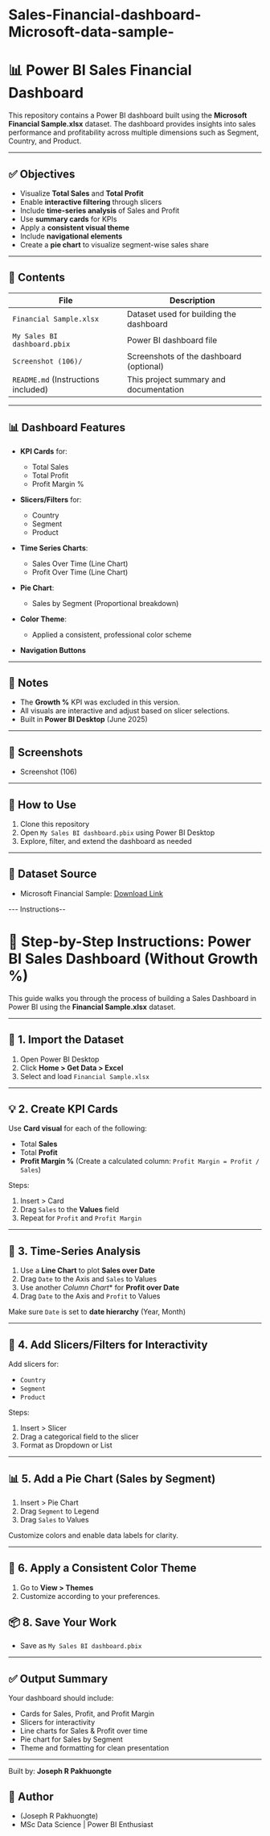 # Sales-Financial-dashboard-Microsoft-data-sample-

# 📊 Power BI Sales Financial Dashboard

This repository contains a Power BI dashboard built using the **Microsoft Financial Sample.xlsx** dataset. The dashboard provides insights into sales performance and 
profitability across multiple dimensions such as Segment, Country, and Product.

---

## ✅ Objectives

- Visualize **Total Sales** and **Total Profit**
- Enable **interactive filtering** through slicers
- Include **time-series analysis** of Sales and Profit
- Use **summary cards** for KPIs
- Apply a **consistent visual theme**
- Include **navigational elements** 
- Create a **pie chart** to visualize segment-wise sales share

---

## 📂 Contents

| File                                     | Description                             |
|------------------------------------------|-----------------------------------------|
| `Financial Sample.xlsx`                  | Dataset used for building the dashboard |
| `My Sales BI dashboard.pbix`             | Power BI dashboard file                 |
| `Screenshot (106)/`                      | Screenshots of the dashboard (optional) |
| `README.md` (Instructions included)      | This project summary and documentation  |

---

## 📊 Dashboard Features

- **KPI Cards** for:
  - Total Sales
  - Total Profit
  - Profit Margin %
  
- **Slicers/Filters** for:
  - Country
  - Segment
  - Product
  

- **Time Series Charts**:
  - Sales Over Time (Line Chart)
  - Profit Over Time (Line Chart)

- **Pie Chart**:
  - Sales by Segment (Proportional breakdown)

- **Color Theme**:
  - Applied a consistent, professional color scheme

- **Navigation Buttons** 

---

## 📎 Notes

- The **Growth %** KPI was excluded in this version.
- All visuals are interactive and adjust based on slicer selections.
- Built in **Power BI Desktop** (June 2025)

---

## 📸 Screenshots
- Screenshot (106)

---

## 🚀 How to Use

1. Clone this repository 
2. Open `My Sales BI dashboard.pbix` using Power BI Desktop
3. Explore, filter, and extend the dashboard as needed

---

## 📌 Dataset Source

- Microsoft Financial Sample: [Download Link](https://learn.microsoft.com/en-us/power-bi/create-reports/sample-financial-download)



--- Instructions--

# 🧭 Step-by-Step Instructions: Power BI Sales Dashboard (Without Growth %)

This guide walks you through the process of building a Sales Dashboard in Power BI using the **Financial Sample.xlsx** dataset.

---

## 📁 1. Import the Dataset
1. Open Power BI Desktop
2. Click **Home > Get Data > Excel**
3. Select and load `Financial Sample.xlsx`

---

## 💡 2. Create KPI Cards
Use **Card visual** for each of the following:
- Total **Sales**
- Total **Profit**
- **Profit Margin %** (Create a calculated column: `Profit Margin = Profit / Sales`)

Steps:
1. Insert > Card
2. Drag `Sales` to the **Values** field
3. Repeat for `Profit` and `Profit Margin`

---

## 📅 3. Time-Series Analysis
1. Use a **Line Chart** to plot **Sales over Date**
2. Drag `Date` to the Axis and `Sales` to Values
3. Use another *Column Chart** for **Profit over Date**
4. Drag `Date` to the Axis and `Profit` to Values

Make sure `Date` is set to **date hierarchy** (Year, Month)

---

## 🧩 4. Add Slicers/Filters for Interactivity
Add slicers for:
- `Country`
- `Segment`
- `Product`


Steps:
1. Insert > Slicer
2. Drag a categorical field to the slicer
3. Format as Dropdown or List

---

## 📊 5. Add a Pie Chart (Sales by Segment)
1. Insert > Pie Chart
2. Drag `Segment` to Legend
3. Drag `Sales` to Values

Customize colors and enable data labels for clarity.

---

## 🎨 6. Apply a Consistent Color Theme
1. Go to **View > Themes**
2. Customize according to your preferences.


## 📦 8. Save Your Work
- Save as `My Sales BI dashboard.pbix`

---

## ✅ Output Summary

Your dashboard should include:
- Cards for Sales, Profit, and Profit Margin
- Slicers for interactivity
- Line charts for Sales & Profit over time
- Pie chart for Sales by Segment
- Theme and formatting for clean presentation

---

Built by: **Joseph R Pakhuongte**

## 📧 Author

- (Joseph R Pakhuongte)
- MSc Data Science | Power BI Enthusiast

